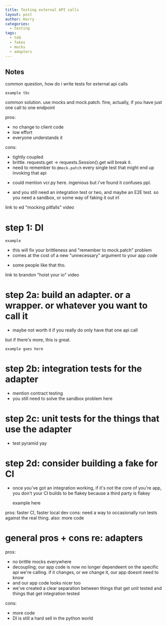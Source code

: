 ```yaml
---
title: Testing external API calls
layout: post
author: Harry
categories:
  - testing
tags:
  - tdd
  - fakes
  - mocks
  - adapters
---
```


## Notes

common question, how do i write tests for external api calls

    example tbc

common solution. use mocks and mock.patch.  fine, actually, if you
have just one call to one endpoint

pros:
* no change to client code
* low effort
* everyone understands it

cons:
* tightly coupled
* brittle.  requests.get -> requests.Session().get will break it.
* need to remember to `@mock.patch` every single test that might
 end up invoking that api


- could mention vcr.py here.  ingenious but i've found it confuses ppl.

* and you still need an integration test or two, and maybe an E2E test.
  so you need a sandbox, or some way of faking it out irl

link to ed "mocking pitfalls" video


# step 1: DI

    example

- this will fix your brittleness and "remember to mock.patch" problem
- comes at the cost of a new "unnecessary" argument to your app code
* some people like that tho.


link to brandon "hoist your io" video


# step 2a: build an adapter. or a wrapper. or whatever you want to call it

- maybe not worth it if you really do only have that one api call

but if there's more, this is great.

    example goes here




# step 2b: integration tests for the adapter

* mention contract testing
* you still need to solve the sandbox problem here


# step 2c: unit tests for the things that use the adapter

* test pyramid yay


# step 2d: consider building a fake for CI

* once you've got an integration working, if it's not the core
  of you're app, you don't your CI builds to be flakey because
  a third party is flakey



    example here

pros: faster CI, faster local dev
cons: need a way to occasionally run tests against the real thing.
      also: more code


# general pros + cons re: adapters

pros:
 * no brittle mocks everywhere
 * decoupling; our app code is now no longer dependeent on the specific api
   we're calling. if it changes, or we change it, our app doesnt need to know
 * and our app code looks nicer too
 * we've created a clear separation between things that get unit tested
   and things that get integration tested

cons:
 * more code
 * DI is still a hard sell in the python world


